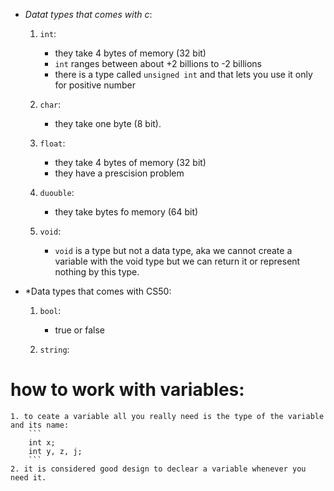 
* *Datat types that comes with c*:

    1. `int`: 
        * they take 4 bytes of memory (32 bit)
        * `int` ranges between about +2 billions to -2 billions
        * there is a type called `unsigned int` and that lets you use it only for positive number
    
    2. `char`:
        * they take one byte (8 bit).
        
    3. `float`:
        * they take 4 bytes of memory (32 bit)
        * they have a prescision problem

    4. `duouble`:
        * they take bytes fo memory (64 bit)
    
    5. `void`:
        * `void` is a type but not a data type, aka we cannot create a variable with the void type but we can return it or represent nothing by this type.
    

* *Data types that comes with CS50:
    
    1. `bool`:
        * true or false

    2. `string`:
    

# how to work with variables:

    1. to ceate a variable all you really need is the type of the variable and its name:
        ```
        int x;
        int y, z, j;
        ```
    2. it is considered good design to declear a variable whenever you need it.
